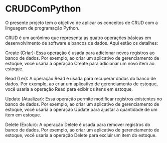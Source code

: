 # CRUDComPython
 
O presente projeto tem o objetivo de aplicar os conceitos de CRUD com a linguagem de programação Python.

CRUD é um acrônimo que representa as quatro operações básicas em desenvolvimento de software e bancos de dados. Aqui estão os detalhes:

Create (Criar): Essa operação é usada para adicionar novos registros ao banco de dados. Por exemplo, ao criar um aplicativo de gerenciamento de estoque, você usaria a operação Create para adicionar um novo item ao estoque.

Read (Ler): A operação Read é usada para recuperar dados do banco de dados. Por exemplo, ao criar um aplicativo de gerenciamento de estoque, você usaria a operação Read para exibir os itens em estoque.

Update (Atualizar): Essa operação permite modificar registros existentes no banco de dados. Por exemplo, ao criar um aplicativo de gerenciamento de estoque, você usaria a operação Update para ajustar a quantidade de um item em estoque.

Delete (Excluir): A operação Delete é usada para remover registros do banco de dados. Por exemplo, ao criar um aplicativo de gerenciamento de estoque, você usaria a operação Delete para excluir um item do estoque.
